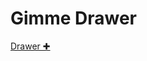 Gimme Drawer
============


<a  href="javascript:(function()%20{var%20imageURLs%20=%20new%20Array();for%20(var%20ln%20=%200;%20ln%20<%20document.images.length;%20ln++)%20{var%20lk%20=%20document.images[ln];imageURLs.push(lk.src);}var%20elementNames%20=%20[%22body%22,%20%22div%22,%20%22td%22];for%20(var%20i%20=%200;%20i%20<%20elementNames.length;%20i++)%20{var%20tags%20=%20document.getElementsByTagName(elementNames[i]);for%20(var%20j%20=%200;%20j%20<%20tags.length;%20j++)%20{tag%20=%20tags[j];if%20(tag.style.background.match(%22url%22))%20{var%20bg%20=%20tag.style.background;imageURLs.push(bg.substr(bg.indexOf(%22url%22)%20+%204,%20bg.lastIndexOf(%22)%22)%20-%20(bg.indexOf(%22url%22)%20+%204)%20)%20);}}}var%20imageContent%20=%20%27%27;for%20(var%20k%20=%200;%20k%20<%20imageURLs.length;%20k++)%20{imageContent%20+=%20%27<img%20src=%22%27%20+%20imageURLs[k]%20+%20%27%22%20style=%22max-height:100px;border:2px%20solid%20#fff;margin:0%205px;%22>%27;}imageDrawer%20=%20document.createElement(%22div%22);imageDrawer.style.backgroundColor%20=%20%22#404040%22;imageDrawer.style.width%20=%20%22100%%22;imageDrawer.style.height%20=%20%22130px%22;imageDrawer.style.padding%20=%20%2210px%200%200%200%22;imageDrawer.style.overflowX%20=%20%22scroll%22;imageDrawer.style.whiteSpace%20=%20%22nowrap%22;imageDrawer.style.zIndex%20=%2090000;imageDrawer.style.position%20=%20%22fixed%22;imageDrawer.innerHTML%20=%20imageContent;document.body.insertBefore(imageDrawer,%20document.body.firstChild);})();">Drawer ✚</a>